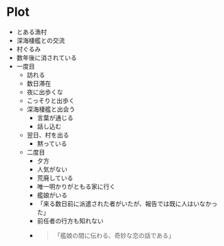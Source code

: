 # Plot

- とある漁村
- 深海棲艦との交流
- 村ぐるみ
- 数年後に消されている
- 一度目
  - 訪れる
  - 数日滞在
  - 夜に出歩くな
  - こっそりと出歩く
  - 深海棲艦と出会う
    - 言葉が通じる
    - 話し込む
  - 翌日、村を出る
    - 黙っている
  - 二度目
    - 夕方
    - 人気がない
    - 荒廃している
    - 唯一明かりがともる家に行く
    - 艦娘がいる
    - 「来る数日前に派遣された者がいたが、報告では既に人はいなかった」
    - 前任者の行方も知れない
    - > 「艦娘の間に伝わる、奇妙な恋の話である」
